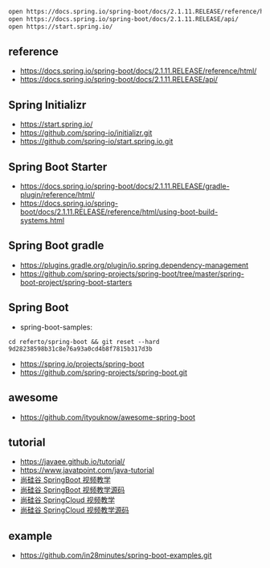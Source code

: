
```bash
open https://docs.spring.io/spring-boot/docs/2.1.11.RELEASE/reference/html/
open https://docs.spring.io/spring-boot/docs/2.1.11.RELEASE/api/
open https://start.spring.io/
```

## reference

- https://docs.spring.io/spring-boot/docs/2.1.11.RELEASE/reference/html/
- https://docs.spring.io/spring-boot/docs/2.1.11.RELEASE/api/


## Spring Initializr
- https://start.spring.io/
- https://github.com/spring-io/initializr.git
- https://github.com/spring-io/start.spring.io.git


## Spring Boot Starter
- https://docs.spring.io/spring-boot/docs/2.1.11.RELEASE/gradle-plugin/reference/html/
- https://docs.spring.io/spring-boot/docs/2.1.11.RELEASE/reference/html/using-boot-build-systems.html


## Spring Boot gradle
- https://plugins.gradle.org/plugin/io.spring.dependency-management
- https://github.com/spring-projects/spring-boot/tree/master/spring-boot-project/spring-boot-starters


## Spring Boot
- spring-boot-samples: 
```shell
cd referto/spring-boot && git reset --hard 9d28238598b31c8e76a93a0cd4b8f7815b317d3b
```
- https://spring.io/projects/spring-boot
- https://github.com/spring-projects/spring-boot.git


## awesome
- https://github.com/ityouknow/awesome-spring-boot


## tutorial

- https://javaee.github.io/tutorial/
- https://www.javatpoint.com/java-tutorial
- [尚硅谷 SpringBoot 视频教学](https://github.com/cyhbyw/springBoot_atguigu)
- [尚硅谷 SpringBoot 视频教学源码](https://www.youtube.com/playlist?list=PLmOn9nNkQxJEFsK2HVO9-WA55Z7LZ2N0S)
- [尚硅谷 SpringCloud 视频教学](https://github.com/selierlin/SpringCloudDemo)
- [尚硅谷 SpringCloud 视频教学源码](https://www.youtube.com/playlist?list=PLmOn9nNkQxJHsswu820sdU5LM1NMhpdk0)


## example
- https://github.com/in28minutes/spring-boot-examples.git
